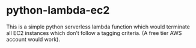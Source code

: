 # python-lambda-ec2
This is a simple python serverless lambda function which would terminate all EC2 instances which don’t follow a tagging criteria. (A free tier AWS account would work). 
